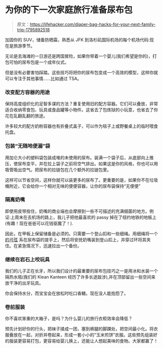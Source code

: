# 为你的下一次家庭旅行准备尿布包

> 原文：<https://lifehacker.com/diaper-bag-hacks-for-your-next-family-trip-1795892518>

加固你的 SUV，储备防晒霜，熟悉从 JFK 到洛杉矶国际机场的每个机场代码:现在是旅游季节。



无论是去海滩的一日游还是跨国冒险，如果你带着一个婴儿(我们希望是你的)，打包可怕的尿布包是一个成年仪式。

但是没有必要害怕踩踏。这些技巧将把你的尿布包变成一个高效的模型，这样你就可以专注于其他事情……比如通过 TSA。

### 改变配方容器的用途

保持高度组织化的足智多谋的方法？重复使用旧的配方容器。它们可以叠放，非常适合收纳零食包、玩具或食品罐等小物件。这省去了包炼狱的小玩意，也省去了你花在乱翻乱翻的旅途。

许多较大的配方奶粉容器也有折叠式盖子，可以作为毯子上或野餐桌上的临时喂食托盘。

### **包装“无随地便溺”袋**

用加仑大小的塑料袋包装成堆的未使用的尿布。装满一个袋子后，从底部向上推压，使尿布变平，并在拉上袋子之前将空气排出。如果这是你的风格，你也可以用吸管吸出空气。把尿布的拉链包在几个额外的拉链包里。

这样可以节省空间，这样你就可以装更多的尿布了。更重要的是，如果你不在垃圾桶附近，它会给你一个相对无味的便便容器，让你的尿布袋保持“无便便”

### 隔离奶嘴

即使用皮带拴住，奶嘴的商业端也会摩擦到一些不可描述的充满细菌的地方。例证:上周末在去机场的路上，我儿子把他最喜欢的 passy 掉在了纽约地铁的地板上(有趣！现在爸爸可以花钱驱魔了！).

因此，在甲板上保留储备是必须的。只需要一个登山扣和一些细绳。用细绳将一个 [的弓弦](http://www.animatedknots.com/bowline/#ScrollPoint) 系在尿布袋的提手上，然后将安抚奶嘴装到登山扣上，并穿过环将其夹住。在紧急情况下，迅速拉出一个备份。

### 继续在岩石上咬玩具

我们的儿子正在长牙，所以我们设计的最重要的尿布包技巧之一是用冰和水装一个隔热水瓶(我们的 Klean Kanteen 经历了许多长途跋涉),并在顶部留出一些空间来放干净的出牙玩具。

你会保持水分，而宝宝会在放松时吃口香糖。现在没人能抱怨了。

### **卷前服装**

你不喜欢笨重的大箱子，是吗？为什么婴儿的旅行衣柜效率会降低？

预先计划好你的行头，把袜子揉成一团，塞到裤腿的脚踝处，把空间最小化。将衣服叠放在一起，对折并卷起来，形成一套小小的“玉米煎饼”衣服。这些预先组装好的服装更容易打包，更容易给婴儿换上，还能让人想起美味的食物。大家都赢了！